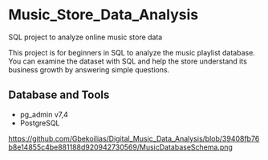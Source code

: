 # Music_Store_Data_Analysis
SQL project to analyze online music store data

This project is for beginners in SQL to analyze the music playlist database. You can examine the dataset with SQL and help the store understand its business growth by answering simple questions.
## Database and Tools
* pg_admin v7,4
* PostgreSQL

https://github.com/Gbekoilias/Digital_Music_Data_Analysis/blob/39408fb76b8e14855c4be881188d920942730569/MusicDatabaseSchema.png
